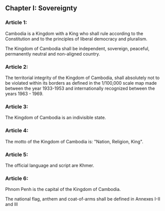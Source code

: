 ## Chapter I: Sovereignty

### Article 1:
Cambodia is a Kingdom with a King who shall rule according to the Constitution and to the principles of liberal democracy and pluralism.

The Kingdom of Cambodia shall be independent, sovereign, peaceful, permanently neutral and non-aligned country.

### Article 2:
The territorial integrity of the Kingdom of Cambodia, shall absolutely not to be violated within its borders as defined in the 1/100,000 scale map made between the year 1933-1953 and internationally recognized between the years 1963 - 1969.

### Article 3:
The Kingdom of Cambodia is an indivisible state.

### Article 4:
The motto of the Kingdom of Cambodia is: "Nation, Religion, King".

### Article 5:
The official language and script are Khmer.

### Article 6:
Phnom Penh is the capital of the Kingdom of Cambodia.

The national flag, anthem and coat-of-arms shall be defined in Annexes I-II and III